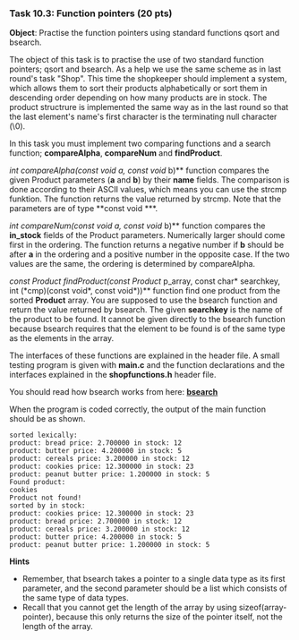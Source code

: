 ### Task 10.3: Function pointers (20 pts)

**Object**: Practise the function pointers using standard functions qsort and
bsearch.

The object of this task is to practise the use of two standard function pointers;
qsort and bsearch. As a help we use the same scheme as in last round's task "Shop".
This time the shopkeeper should implement a system, which allows them to sort
their products alphabetically or sort them in descending order depending on how
many products are in stock. The product structrure is implemented the same way
as in the last round so that the last element's name's first character is the
terminating null character (\\0).

In this task you must implement two comparing functions and a search function;
**compareAlpha**, **compareNum** and **findProduct**.

**int compareAlpha(const void* a, const void* b)** function compares the given
Product parameters (**a** and **b**) by their **name** fields. The comparison
is done according to their ASCII values, which means you can use the strcmp
funktion. The function returns the value returned by strcmp. Note that the
parameters are of type **const void ***.

**int compareNum(const void* a, const void* b)** function compares the **in_stock**
fields of the Product parameters. Numerically larger should come first in the
ordering. The function returns a negative number if **b** should be after **a**
in the ordering and a positive number in the opposite case. If the two values
are the same, the ordering is determined by compareAlpha.

**const Product* findProduct(const Product* p_array, const char* searchkey, int (\*cmp)(const void\*, const void\*))**
function find one product from the sorted **Product** array. You are supposed to
use the bsearch function and return the value returned by bsearch. The given
**searchkey** is the name of the product to be found. It cannot be given directly
to the bsearch function because bsearch requires that the element to be found
is of the same type as the elements in the array.

The interfaces of these functions are explained in the header file.
A small testing program is given with **main.c** and the function
declarations and the interfaces explained in the **shopfunctions.h** header file.

You should read how bsearch works from here:
**[bsearch](http://www.cplusplus.com/reference/cstdlib/bsearch/)**

When the program is coded correctly, the output of the main function should be as
shown.

    sorted lexically:
    product: bread price: 2.700000 in stock: 12
    product: butter price: 4.200000 in stock: 5
    product: cereals price: 3.200000 in stock: 12
    product: cookies price: 12.300000 in stock: 23
    product: peanut butter price: 1.200000 in stock: 5
    Found product:
    cookies
    Product not found!
    sorted by in stock:
    product: cookies price: 12.300000 in stock: 23
    product: bread price: 2.700000 in stock: 12
    product: cereals price: 3.200000 in stock: 12
    product: butter price: 4.200000 in stock: 5
    product: peanut butter price: 1.200000 in stock: 5

**Hints**

- Remember, that bsearch takes a pointer to a single data type as its first
parameter, and the second parameter should be a list which consists of the same
type of data types.
- Recall that you cannot get the length of the array by using sizeof(array-pointer),
because this only returns the size of the pointer itself, not the length of the array.
